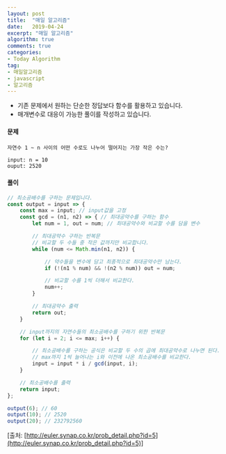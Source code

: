 ```yaml
---
layout: post
title:  "매일 알고리즘"
date:   2019-04-24
excerpt: "매일 알고리즘"
algorithm: true
comments: true
categories:
- Today Algorithm
tag:
- 매일알고리즘
- javascript
- 알고리즘
---
```


* 기존 문제에서 원하는 단순한 정답보다 함수를 활용하고 있습니다.
* 매개변수로 대응이 가능한 풀이를 작성하고 있습니다.

#### 문제
```
자연수 1 ~ n 사이의 어떤 수로도 나누어 떨어지는 가장 작은 수는?

input: n = 10
ouput: 2520
```

#### 풀이
```javascript
// 최소공배수를 구하는 문제입니다.
const output = input => {
    const max = input; // input값을 고정
    const gcd = (n1, n2) => { // 최대공약수를 구하는 함수
        let num = 1, out = num; // 최대공약수와 비교할 수를 담을 변수

        // 최대공약수 구하는 반복문
        // 비교할 두 수들 중 작은 값까지만 비교합니다.
        while (num <= Math.min(n1, n2)) {

            // 약수들을 변수에 담고 최종적으로 최대공약수만 남는다.
            if (!(n1 % num) && !(n2 % num)) out = num;

            // 비교할 수를 1씩 더해서 비교한다.
            num++;
        }

        // 최대공약수 출력
        return out;
    }

    // input까지의 자연수들의 최소공배수를 구하기 위한 반복문
    for (let i = 2; i <= max; i++) {

        // 최소공배수를 구하는 공식은 비교할 두 수의 곱에 최대공약수로 나누면 된다.
        // max까지 1씩 늘어나는 i와 이전에 나온 최소공배수를 비교한다.
        input = input * i / gcd(input, i);
    }

    // 최소공배수를 출력
    return input;
};

output(6); // 60
output(10); // 2520
output(20); // 232792560
```

[출처: [http://euler.synap.co.kr/prob_detail.php?id=5](http://euler.synap.co.kr/prob_detail.php?id=5)]
